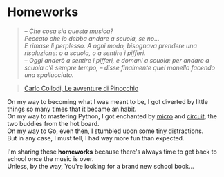 # Homeworks

>*– Che cosa sia questa musica?*   
>*Peccato che io debba andare a scuola, se no...*   
>*E rimase lì perplesso. A ogni modo, bisognava prendere una risoluzione: o a scuola, o a sentire i pifferi.*   
>*– Oggi anderò a sentire i pifferi, e domani a scuola: per andare a scuola c’è sempre tempo, – disse finalmente quel monello facendo una spallucciata.*   

>[Carlo Collodi, Le avventure di Pinocchio](http://www.letteraturaitaliana.net/pdf/Volume_9/t217.pdf)


On my way to becoming what I was meant to be, I got diverted by little things so many times that it became an habit.    
On my way to mastering Python, I got enchanted by [micro](https://micropython.org/) and [circuit](https://circuitpython.org/), the two buddies from the hot board.   
On my way to Go, even then, I stumbled upon some [tiny](https://tinygo.org/) distractions.   
But in any case, I must tell, I had way more fun than expected.   

I'm sharing these **homeworks** because there's always time to get back to school once the music is over.     
Unless, by the way, You're looking for a brand new school book...  
